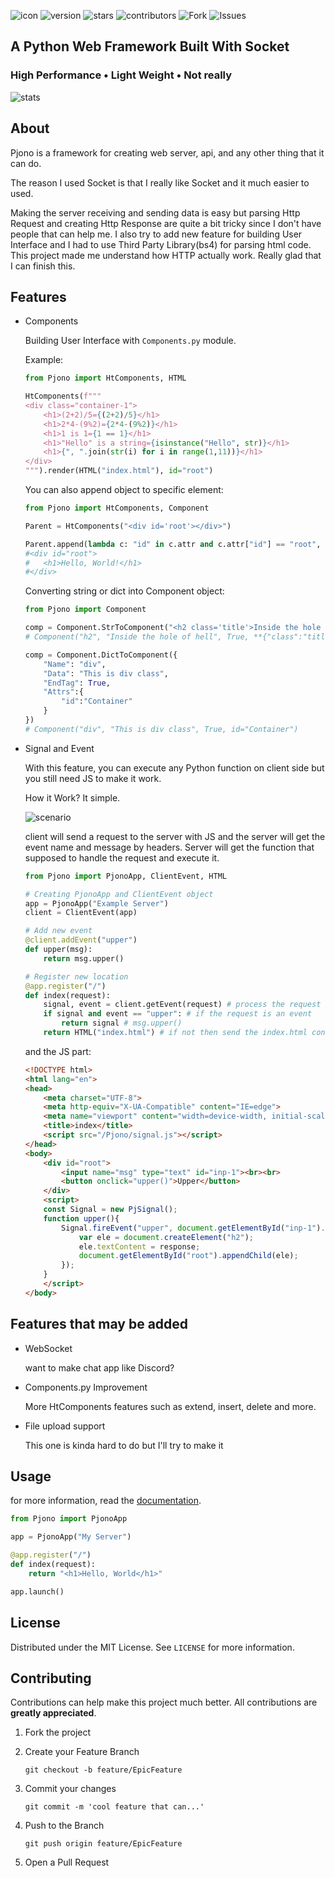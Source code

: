 
![icon](https://i.ibb.co/d471Cfp/pjono.png)
![version](https://img.shields.io/static/v1?label=version&message=0.0.4&color=blue&style=for-the-badge)
![stars](https://img.shields.io/static/v1?label=star&message=2&color=yellow&style=for-the-badge)
![contributors](https://img.shields.io/static/v1?label=contributors&message=1&color=green&style=for-the-badge)
![Fork](https://img.shields.io/static/v1?label=Forks&message=0&color=light-blue&style=for-the-badge)
![Issues](https://img.shields.io/static/v1?label=Issues&message=0&color=red&style=for-the-badge)
## A Python Web Framework Built With Socket
### High Performance • Light Weight • Not really

![stats](https://opengraph.githubassets.com/6700eb351d4a7559a7b78dcd8b9ca2721157981b04fc98903c8783225f54591b/Xp-op/Pjono)

## About
Pjono is a framework for creating web server, api, and any other thing that it can do.

The reason I used Socket is that I really like Socket and it much easier to used.

Making the server receiving and sending data is easy but parsing Http Request and creating Http Response are quite a bit tricky since I don't have people that can help me. I also try to add new feature for building User Interface and I had to use Third Party Library(bs4) for parsing html code. This project made me understand how HTTP actually work. Really glad that I can finish this.

## Features
- Components

    Building User Interface with `Components.py` module.

    Example:
    ```py
    from Pjono import HtComponents, HTML

    HtComponents(f"""
    <div class="container-1">
        <h1>(2+2)/5={(2+2)/5}</h1>
        <h1>2*4-(9%2)={2*4-(9%2)}</h1>
        <h1>1 is 1={1 == 1}</h1>
        <h1>"Hello" is a string={isinstance("Hello", str)}</h1>
        <h1>{", ".join(str(i) for i in range(1,11))}</h1>
    </div>
    """).render(HTML("index.html"), id="root")
    ```

    You can also append object to specific element:
    ```py
    from Pjono import HtComponents, Component

    Parent = HtComponents("<div id='root'></div>")

    Parent.append(lambda c: "id" in c.attr and c.attr["id"] == "root", Component("h1","Hello, World!"))
    #<div id="root">
    #   <h1>Hello, World!</h1>
    #</div>
    ```
    Converting string or dict into Component object:
    ```py
    from Pjono import Component

    comp = Component.StrToComponent("<h2 class='title'>Inside the hole of hell</h2>")
    # Component("h2", "Inside the hole of hell", True, **{"class":"title"})

    comp = Component.DictToComponent({
        "Name": "div",
        "Data": "This is div class",
        "EndTag": True,
        "Attrs":{
            "id":"Container"
        }
    })
    # Component("div", "This is div class", True, id="Container")
    ```

- Signal and Event

    With this feature, you can execute any Python function on client side but you still need JS to make it work.

    How it Work? It simple.

    ![scenario](https://i.ibb.co/SfDRnvj/image.png)

    client will send a request to the server with JS and
    the server will get the event name and message by headers. Server will get the function that supposed to handle the request and execute it.

    ```py
    from Pjono import PjonoApp, ClientEvent, HTML

    # Creating PjonoApp and ClientEvent object
    app = PjonoApp("Example Server")
    client = ClientEvent(app)

    # Add new event
    @client.addEvent("upper")
    def upper(msg):
        return msg.upper()

    # Register new location
    @app.register("/")
    def index(request):
        signal, event = client.getEvent(request) # process the request
        if signal and event == "upper": # if the request is an event
            return signal # msg.upper()
        return HTML("index.html") # if not then send the index.html content
    ```

    and the JS part:

    ```html
    <!DOCTYPE html>
    <html lang="en">
    <head>
        <meta charset="UTF-8">
        <meta http-equiv="X-UA-Compatible" content="IE=edge">
        <meta name="viewport" content="width=device-width, initial-scale=1.0">
        <title>index</title>
        <script src="/Pjono/signal.js"></script>
    </head>
    <body>
        <div id="root">
            <input name="msg" type="text" id="inp-1"><br><br>
            <button onclick="upper()">Upper</button>
        </div>
        <script>
        const Signal = new PjSignal();
        function upper(){
            Signal.fireEvent("upper", document.getElementById("inp-1").value, function(response, status){
                var ele = document.createElement("h2");
                ele.textContent = response;
                document.getElementById("root").appendChild(ele);
            });
        }
        </script>
    </body>
    ```

## Features that may be added

- WebSocket

    want to make chat app like Discord?

- Components.py Improvement

    More HtComponents features such as extend, insert, delete and more.

- File upload support

    This one is kinda hard to do but I'll try to make it

## Usage

for more information, read the [documentation](https://github.com/Xp-op/Pjono/wiki/Documention).
```py
from Pjono import PjonoApp

app = PjonoApp("My Server")

@app.register("/")
def index(request):
    return "<h1>Hello, World</h1>"

app.launch()
```

## License
Distributed under the MIT License. See `LICENSE` for more information.

## Contributing
Contributions can help make this project much better. All contributions are **greatly appreciated**.
1. Fork the project
2. Create your Feature Branch

    `git checkout -b feature/EpicFeature`

3. Commit your changes

    `git commit -m 'cool feature that can...'`

4. Push to the Branch

    `git push origin feature/EpicFeature`

5. Open a Pull Request

